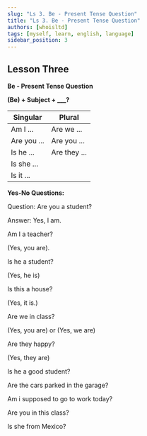 ```yaml
---
slug: "Ls 3. Be - Present Tense Question"
title: "Ls 3. Be - Present Tense Question"
authors: [whoisltd]
tags: [myself, learn, english, language]
sidebar_position: 3
---
```


## Lesson Three

**Be - Present Tense Question**

**(Be) + Subject + ___?**

| **Singular** | Plural       |
| ------------ | ------------ |
| Am I ...     | Are we ...   |
| Are you ...  | Are you ...  |
| Is he ...    | Are they ... |
| Is she ...   |              |
| Is it ...    |              |

**Yes-No Questions:**

Question: Are you a student?

Answer: Yes, I am.

Am I a teacher?

(Yes, you are).

Is he a student?

(Yes, he is)

Is this a house?

(Yes, it is.)

Are we in class?

(Yes, you are) or (Yes, we are)

Are they happy?

(Yes, they are)

Is he a good student?

Are the cars parked in the garage?

Am i supposed to go to work today?

Are you in this class?

Is she from Mexico?